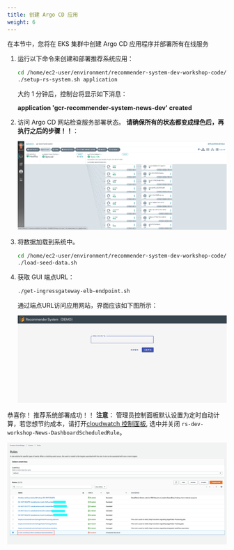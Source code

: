 ```yaml
---
title: 创建 Argo CD 应用
weight: 6
---
```


在本节中，您将在 EKS 集群中创建 Argo CD 应用程序并部署所有在线服务

1. 运行以下命令来创建和部署推荐系统应用：

    ```sh
    cd /home/ec2-user/environment/recommender-system-dev-workshop-code/scripts
    ./setup-rs-system.sh application
    ```

    大约 1 分钟后，控制台将显示如下消息：

    **application 'gcr-recommender-system-news-dev' created**

3. 访问 Argo CD 网站检查服务部署状态。 **请确保所有的状态都变成绿色后，再执行之后的步骤！！**： 

    ![Argocd application status](/images/argocd-app-status.png)

4. 将数据加载到系统中。

    ```sh
    cd /home/ec2-user/environment/recommender-system-dev-workshop-code/scripts
    ./load-seed-data.sh
    ```

5. 获取 GUI 端点URL： 

    ```sh
    ./get-ingressgateway-elb-endpoint.sh
    ```

    通过端点URL访问应用网站，界面应该如下图所示： 

    ![Demo UI](/images/demo-ui.png)

恭喜你！ 推荐系统部署成功！！ **注意**： 管理员控制面板默认设置为定时自动计算，若您想节约成本，请打开[cloudwatch 控制面板](https://console.aws.amazon.com/events/home#/rules), 选中并关闭 `rs-dev-workshop-News-DashboardScheduledRule`。

![Dashboard Schedule Disable](/images/dashboard-schedule-disable.png)




